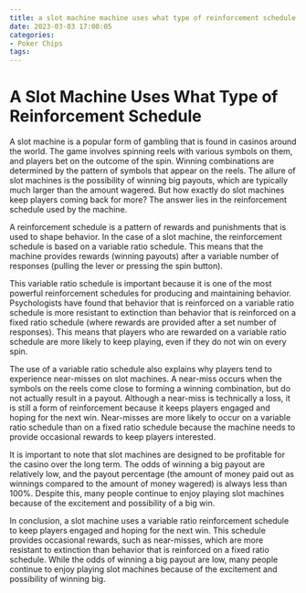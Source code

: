 ```yaml
---
title: a slot machine machine uses what type of reinforcement schedule woori casino
date: 2023-03-03 17:00:05
categories:
- Poker Chips
tags:
---
```

# A Slot Machine Uses What Type of Reinforcement Schedule

A slot machine is a popular form of gambling that is found in casinos around the world. The game involves spinning reels with various symbols on them, and players bet on the outcome of the spin. Winning combinations are determined by the pattern of symbols that appear on the reels. The allure of slot machines is the possibility of winning big payouts, which are typically much larger than the amount wagered. But how exactly do slot machines keep players coming back for more? The answer lies in the reinforcement schedule used by the machine.

A reinforcement schedule is a pattern of rewards and punishments that is used to shape behavior. In the case of a slot machine, the reinforcement schedule is based on a variable ratio schedule. This means that the machine provides rewards (winning payouts) after a variable number of responses (pulling the lever or pressing the spin button). 

This variable ratio schedule is important because it is one of the most powerful reinforcement schedules for producing and maintaining behavior. Psychologists have found that behavior that is reinforced on a variable ratio schedule is more resistant to extinction than behavior that is reinforced on a fixed ratio schedule (where rewards are provided after a set number of responses). This means that players who are rewarded on a variable ratio schedule are more likely to keep playing, even if they do not win on every spin.

The use of a variable ratio schedule also explains why players tend to experience near-misses on slot machines. A near-miss occurs when the symbols on the reels come close to forming a winning combination, but do not actually result in a payout. Although a near-miss is technically a loss, it is still a form of reinforcement because it keeps players engaged and hoping for the next win. Near-misses are more likely to occur on a variable ratio schedule than on a fixed ratio schedule because the machine needs to provide occasional rewards to keep players interested.

It is important to note that slot machines are designed to be profitable for the casino over the long term. The odds of winning a big payout are relatively low, and the payout percentage (the amount of money paid out as winnings compared to the amount of money wagered) is always less than 100%. Despite this, many people continue to enjoy playing slot machines because of the excitement and possibility of a big win.

In conclusion, a slot machine uses a variable ratio reinforcement schedule to keep players engaged and hoping for the next win. This schedule provides occasional rewards, such as near-misses, which are more resistant to extinction than behavior that is reinforced on a fixed ratio schedule. While the odds of winning a big payout are low, many people continue to enjoy playing slot machines because of the excitement and possibility of winning big.
